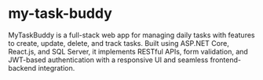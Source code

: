# my-task-buddy
MyTaskBuddy is a full-stack web app for managing daily tasks with features to create, update, delete, and track tasks. Built using ASP.NET Core, React.js, and SQL Server, it implements RESTful APIs, form validation, and JWT-based authentication with a responsive UI and seamless frontend-backend integration. 
